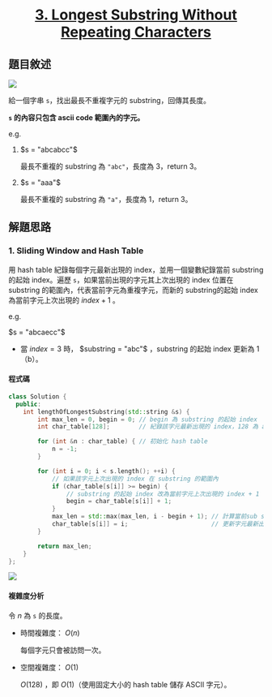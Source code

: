 # <center> [3. Longest Substring Without Repeating Characters](https://leetcode.com/problems/longest-substring-without-repeating-characters/description/) </center>

## 題目敘述

[![](https://i.imgur.com/vqSnN6G.png)](https://i.imgur.com/vqSnN6G.png)

給一個字串 `s`，找出最長不重複字元的 substring，回傳其長度。

**`s` 的內容只包含 ascii code 範圍內的字元。**

e.g.

1. $s = "abcabcc"$

    最長不重複的 substring 為 `"abc"`，長度為 3，return 3。

2. $s = "aaa"$

    最長不重複的 substring 為 `"a"`，長度為 1，return 3。

## 解題思路

### 1. Sliding Window and Hash Table

用 hash table 紀錄每個字元最新出現的 index，並用一個變數紀錄當前 substring 的起始 index。遍歷 `s`，如果當前出現的字元其上次出現的 index 位置在 substring 的範圍內，代表當前字元為重複字元，而新的 substring的起始 index 為當前字元上次出現的 $index + 1$ 。

e.g.

$s = "abcaecc"$

- 當 $index = 3$ 時， $substring = "abc"$ ，substring 的起始 index 更新為 1（b）。

#### 程式碼

```cpp {.line-numbers}
class Solution {
  public:
    int lengthOfLongestSubstring(std::string &s) {
        int max_len = 0, begin = 0; // begin 為 substring 的起始 index
        int char_table[128];        // 紀錄該字元最新出現的 index，128 為 ascii code 數量

        for (int &n : char_table) { // 初始化 hash table
            n = -1;
        }

        for (int i = 0; i < s.length(); ++i) {
            // 如果該字元上次出現的 index 在 substring 的範圍內
            if (char_table[s[i]] >= begin) {
                // substring 的起始 index 改為當前字元上次出現的 index + 1
                begin = char_table[s[i]] + 1;
            }
            max_len = std::max(max_len, i - begin + 1); // 計算當前sub string的長度
            char_table[s[i]] = i;                       // 更新字元最新出現的index
        }

        return max_len;
    }
};
```

[![](https://i.imgur.com/4Z4mvqg.png)](https://i.imgur.com/4Z4mvqg.png)

#### 複雜度分析

令 $n$ 為 `s` 的長度。

- 時間複雜度： $O(n)$

    每個字元只會被訪問一次。

- 空間複雜度： $O(1)$

    $O(128)$ ，即 $O(1)$（使用固定大小的 hash table 儲存 ASCII 字元）。
